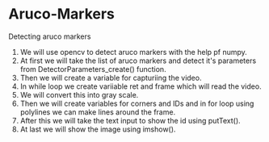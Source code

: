 # Aruco-Markers
Detecting aruco markers

1. We will use opencv to detect aruco markers with the help pf numpy.
2. At first we will take the list of aruco markers and detect it's parameters from DetectorParameters_create() function.
3. Then we will create a variable for capturiing the video.
4. In while loop we create variiable ret and frame which will read the video.
5. We will convert this into gray scale.
6. Then we will create variables for corners and IDs and in for loop using polylines we can make lines around the frame.
7. After this we will take the text input to show the id using putText().
8. At last we will show the image using imshow().
